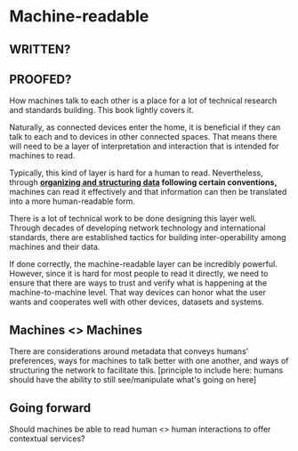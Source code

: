 # Machine-readable

## WRITTEN?
## PROOFED?

How machines talk to each other is a place for a lot of technical research and standards building. This book lightly covers it. 

Naturally, as connected devices enter the home, it is beneficial if they can talk to each and to devices in other connected spaces. That means there will need to be a layer of interpretation and interaction that is intended for machines to read. 

Typically, this kind of layer is hard for a human to read. Nevertheless, through **[organizing and structuring data](https://en.wikipedia.org/wiki/Data_model) following certain conventions,** machines can read it effectively and that information can then be translated into a more human-readable form. 

There is a lot of technical work to be done designing this layer well. Through decades of developing network technology and international standards, there are established tactics for building inter-operability among machines and their data.  

If done correctly, the machine-readable layer can be incredibly powerful. However, since it is hard for most people to read it directly, we need to ensure that there are ways to trust and verify what is happening at the machine-to-machine level. That way devices can honor what the user wants and cooperates well with other devices, datasets and systems. 

## Machines <> Machines

There are considerations around metadata that conveys humans' preferences, ways for machines to talk better with one another, and ways of structuring the network to facilitate this. [principle to include here: humans should have the ability to still see/manipulate what's going on here]

## Going forward

Should machines be able to read human <> human interactions to offer contextual services? 

        
